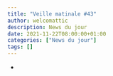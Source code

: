 ```yaml
---
title: "Veille matinale #43"
author: welcomattic
description: News du jour
date: 2021-11-22T08:00:00+01:00
categories: ["News du jour"]
tags: []
---
```


- []()